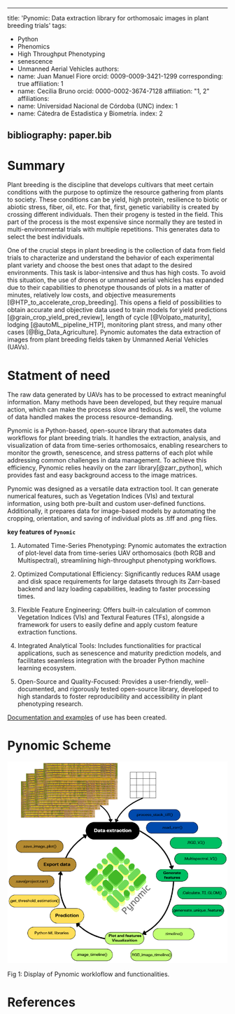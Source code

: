 
---
title: 'Pynomic: Data extraction library for orthomosaic images in plant breeding trials'
tags: 
  - Python
  - Phenomics
  - High Throughput Phenotyping
  - senescence
  - Unmanned Aerial Vehicles
authors:
  - name: Juan Manuel Fiore
    orcid: 0009-0009-3421-1299
    corresponding: true
    affiliation: 1
  - name: Cecilia Bruno
    orcid: 0000-0002-3674-7128
    affiliation: "1, 2"
affiliations:
  - name: Universidad Nacional de Córdoba (UNC)
    index: 1
  - name: Cátedra de Estadistica y Biometría.
    index: 2

bibliography: paper.bib
---
# Summary 

Plant breeding is the discipline that develops cultivars that meet certain conditions with the purpose to optimize the resource gathering from plants to society. These conditions can be yield, high protein, resilience to biotic or abiotic stress, fiber, oil, etc. For that, first, genetic variability is created by crossing different individuals. Then their progeny is tested in the field. This part of the process is the most expensive since normally they are tested in multi-environmental trials with multiple repetitions. This generates data to select the best individuals.

One of the crucial steps in plant breeding is the collection of data from field trials to characterize and understand the behavior of each experimental plant variety and choose the best ones that adapt to the desired environments. This task is labor-intensive and thus has high costs. To avoid this situation, the use of drones or unmanned aerial vehicles has expanded due to their capabilities to phenotype thousands of plots in a matter of minutes, relatively low costs, and objective measurements [@HTP_to_accelerate_crop_breeding]. This opens a field of possibilities to obtain accurate and objective data used to train models for yield predictions [@grain_crop_yield_pred_review], length of cycle [@Volpato_maturity], lodging [@autoML_pipeline_HTP], monitoring plant stress, and many other cases [@Big_Data_Agriculture]. Pynomic automates the data extraction of images from plant breeding fields taken by Unmanned Aerial Vehicles (UAVs).

# Statment of need
The raw data generated by UAVs has to be processed to extract meaningful information. Many methods have been developed, but they require manual action, which can make the process slow and tedious. As well, the volume of data handled makes the process resource-demanding.

Pynomic is a Python-based, open-source library that automates data workflows for plant breeding trials. It handles the extraction, analysis, and visualization of data from time-series orthomosaics, enabling researchers to monitor the growth, senescence, and stress patterns of each plot while addressing common challenges in data management. To achieve this efficiency, Pynomic relies heavily on the zarr library[@zarr_python], which provides fast and easy background access to the image matrices.

Pynomic was designed as a versatile data extraction tool. It can generate numerical features, such as Vegetation Indices (VIs) and textural information, using both pre-built and custom user-defined functions. Additionally, it prepares data for image-based models by automating the cropping, orientation, and saving of individual plots as .tiff and .png files.

**key features of `Pynomic`**

1.  Automated Time-Series Phenotyping: Pynomic automates the extraction
    of plot-level data from time-series UAV orthomosaics (both RGB and
    Multispectral), streamlining high-throughput phenotyping workflows.

2.  Optimized Computational Efficiency: Significantly reduces RAM usage
    and disk space requirements for large datasets through its
    Zarr-based backend and lazy loading capabilities, leading to faster
    processing times.

3.  Flexible Feature Engineering: Offers built-in calculation of common
    Vegetation Indices (VIs) and Textural Features (TFs), alongside a
    framework for users to easily define and apply custom feature
    extraction functions.

4.  Integrated Analytical Tools: Includes functionalities for practical
    applications, such as senescence and maturity prediction models, and
    facilitates seamless integration with the broader Python machine
    learning ecosystem.

5.  Open-Source and Quality-Focused: Provides a user-friendly,
    well-documented, and rigorously tested open-source library,
    developed to high standards to foster reproducibility and
    accessibility in plant phenotyping research.

[Documentation and examples](https://pynomic.readthedocs.io/en/latest/) of use has been created.

# Pynomic Scheme

![Pynomic Workflow](Pynomic_scheme.png )

Fig 1: Display of Pynomic workloflow and functionalities.



# References